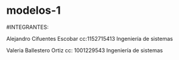 # modelos-1

#INTEGRANTES:
 
Alejandro Cifuentes Escobar
cc:1152715413
Ingeniería de sistemas

Valeria Ballestero Ortiz
cc: 1001229543
Ingeniería de sistemas
